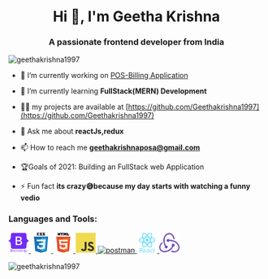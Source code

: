 <h1 align="center">Hi 👋, I'm Geetha Krishna</h1>
<h3 align="center">A passionate frontend developer from India</h3>

<p align="left"> <img src="https://komarev.com/ghpvc/?username=geethakrishna1997&label=Profile%20views&color=0e75b6&style=flat" alt="geethakrishna1997" /> </p>

- 🔭 I’m currently working on [POS-Billing Application](https://github.com/Geethakrishna1997/billing-pos)

- 🌱 I’m currently learning **FullStack(MERN) Development**

- 👨‍💻 my projects are available at [https://github.com/Geethakrishna1997](https://github.com/Geethakrishna1997)

- 💬 Ask me about **reactJs,redux**

- 📫 How to reach me **geethakrishnaposa@gmail.com**

- 🏆Goals of 2021: Building an FullStack web Application

- ⚡ Fun fact **its crazy😅because my day starts with watching a funny vedio**


<h3 align="left">Languages and Tools:</h3>
<p align="left"> <a href="https://getbootstrap.com" target="_blank"> <img src="https://raw.githubusercontent.com/devicons/devicon/master/icons/bootstrap/bootstrap-plain-wordmark.svg" alt="bootstrap" width="40" height="40"/> </a> <a href="https://www.w3schools.com/css/" target="_blank"> <img src="https://raw.githubusercontent.com/devicons/devicon/master/icons/css3/css3-original-wordmark.svg" alt="css3" width="40" height="40"/> </a> <a href="https://www.w3.org/html/" target="_blank"> <img src="https://raw.githubusercontent.com/devicons/devicon/master/icons/html5/html5-original-wordmark.svg" alt="html5" width="40" height="40"/> </a> <a href="https://developer.mozilla.org/en-US/docs/Web/JavaScript" target="_blank"> <img src="https://raw.githubusercontent.com/devicons/devicon/master/icons/javascript/javascript-original.svg" alt="javascript" width="40" height="40"/> </a> <a href="https://postman.com" target="_blank"> <img src="https://www.vectorlogo.zone/logos/getpostman/getpostman-icon.svg" alt="postman" width="40" height="40"/> </a> <a href="https://reactjs.org/" target="_blank"> <img src="https://raw.githubusercontent.com/devicons/devicon/master/icons/react/react-original-wordmark.svg" alt="react" width="40" height="40"/> </a> <a href="https://redux.js.org" target="_blank"> <img src="https://raw.githubusercontent.com/devicons/devicon/master/icons/redux/redux-original.svg" alt="redux" width="40" height="40"/> </a> </p>

<p><img align="center" src="https://github-readme-stats.vercel.app/api/top-langs?username=geethakrishna1997&show_icons=true&locale=en&layout=compact" alt="geethakrishna1997" /></p>
